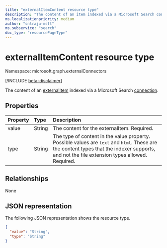 ```yaml
---
title: "externalItemContent resource type"
description: "The content of an item indexed via a Microsoft Search connection."
ms.localizationpriority: medium
author: "snlraju-msft"
ms.subservice: "search"
doc_type: "resourcePageType"
---
```


# externalItemContent resource type

Namespace: microsoft.graph.externalConnectors

[!INCLUDE [beta-disclaimer](../../includes/beta-disclaimer.md)]

The content of an [externalItem](externalconnectors-externalitem.md) indexed via a Microsoft Search [connection](externalconnectors-externalconnection.md).

## Properties

| Property | Type   | Description                                                                                 |
|:---------|:-------|:--------------------------------------------------------------------------------------------|
| value    | String | The content for the externalItem. Required.                                                 |
| type     | String | The type of content in the value property. Possible values are `text` and `html`. These are the content types that the indexer supports, and not the file extension types allowed. Required. |

## Relationships

None

## JSON representation

The following JSON representation shows the resource type.

<!-- {
  "blockType": "resource",
  "optionalProperties": [

  ],
  "@odata.type": "microsoft.graph.externalConnectors.externalItemContent"
}-->

```json
{
  "value": "String",
  "type": "String"
}
```

<!-- uuid: 16cd6b66-4b1a-43a1-adaf-3a886856ed98
2019-02-04 14:57:30 UTC -->
<!-- {
  "type": "#page.annotation",
  "description": "externalItemContent resource",
  "keywords": "",
  "section": "documentation",
  "tocPath": "",
  "suppressions": []
}-->
